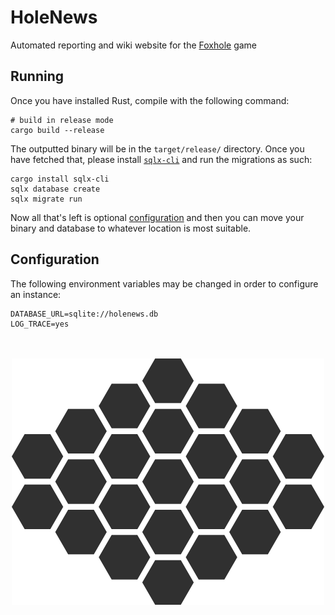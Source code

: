 # HoleNews

Automated reporting and wiki website for the [Foxhole](https://store.steampowered.com/app/505460/Foxhole/) game

## Running

Once you have installed Rust, compile with the following command:

```shell
# build in release mode
cargo build --release
```

The outputted binary will be in the `target/release/` directory. Once you have fetched that, please install [`sqlx-cli`]() and run the migrations as such:

```shell
cargo install sqlx-cli
sqlx database create
sqlx migrate run
```

Now all that's left is optional [configuration](#configuration) and then you can move your binary and database to whatever location is most suitable.

## Configuration

The following environment variables may be changed in order to configure an instance:

```env
DATABASE_URL=sqlite://holenews.db
LOG_TRACE=yes
```

<!-- Just some decoration -->
<p align="center">
    <br><br>
    <img src="static/img/heatmap_bg.png" width=500/>
</p>
